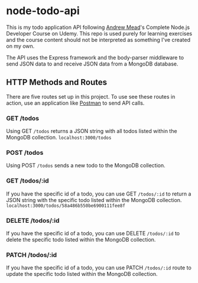# node-todo-api
This is my todo application API following [Andrew Mead](http://www.mead.io/)'s Complete Node.js Developer Course on Udemy. This repo is used purely for learning exercises and the course content should not be interpreted as something I've created on my own.

The API uses the Express framework and the body-parser middleware to send JSON data to and receive JSON data from a MongoDB database.

## HTTP Methods and Routes
There are five routes set up in this project. To use see these routes in action, use an application like [Postman](https://www.getpostman.com/) to send API calls.

### GET /todos
Using GET `/todos` returns a JSON string with all todos listed within the MongoDB collection.
`localhost:3000/todos`

### POST /todos
Using POST `/todos` sends a new todo to the MongoDB collection.

### GET /todos/:id
If you have the specific id of a todo, you can use GET `/todos/:id` to return a JSON string with the specific todo listed within the MongoDB collection.
`localhost:3000/todos/58a486b550be6900111fee8f`

### DELETE /todos/:id
If you have the specific id of a todo, you can use DELETE `/todos/:id` to delete the specific todo listed within the MongoDB collection.

### PATCH /todos/:id
If you have the specific id of a todo, you can use PATCH `/todos/:id` route to update the specific todo listed within the MongoDB collection.
